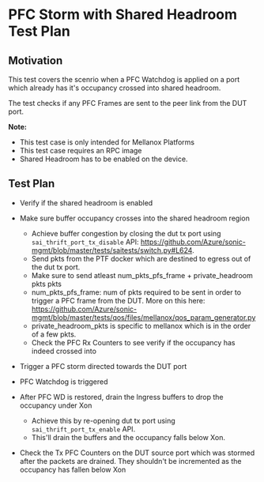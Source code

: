 # PFC Storm with Shared Headroom Test Plan

## Motivation

This test covers the scenrio when a PFC Watchdog is applied on a port which already has it's occupancy crossed into shared headroom. 

The test checks if any PFC Frames are sent to the peer link from the DUT port. 

**Note:** 
+ This test case is only intended for Mellanox Platforms
+ This test case requires an RPC image
+ Shared Headroom has to be enabled on the device.

## Test Plan
+ Verify if the shared headroom is enabled
+ Make sure buffer occupancy crosses into the shared headroom region
   - Achieve buffer congestion by closing the dut tx port using `sai_thrift_port_tx_disable` API: https://github.com/Azure/sonic-mgmt/blob/master/tests/saitests/switch.py#L624.
   - Send pkts from the PTF docker which are destined to egress out of the dut tx port.
   - Make sure to send atleast num_pkts_pfs_frame + private_headroom pkts pkts
   - num_pkts_pfs_frame: num of pkts required to be sent in order to trigger a PFC frame from the DUT. More on this here: https://github.com/Azure/sonic-mgmt/blob/master/tests/qos/files/mellanox/qos_param_generator.py
   - private_headroom_pkts is specific to mellanox which is in the order of a few pkts.
   - Check the PFC Rx Counters to see verify if the occupancy has indeed crossed into 
    
+ Trigger a PFC storm directed towards the DUT port
+ PFC Watchdog is triggered
+ After PFC WD is restored, drain the Ingress buffers to drop the occupancy under Xon
  - Achieve this by re-opening dut tx port using `sai_thrift_port_tx_enable` API.
  - This'll drain the  buffers and the occupancy falls below Xon.
+ Check the Tx PFC Counters on the DUT source port which was stormed after the packets are drained. They shouldn't be incremented as the occupancy has fallen below Xon
